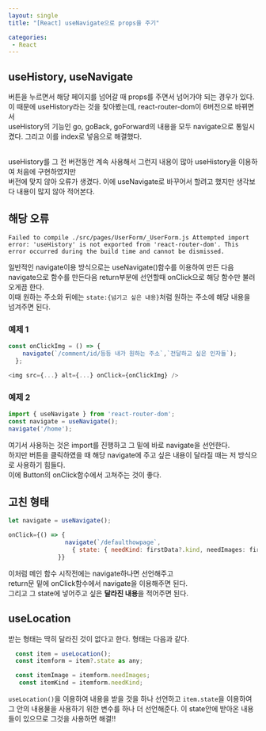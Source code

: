 ```yaml
---
layout: single
title: "[React] useNavigate으로 props을 주기"

categories:
 - React
---
```

## useHistory, useNavigate
버튼을 누르면서 해당 페이지를 넘어갈 때 props를 주면서 넘어가야 되는 경우가 있다. <br>
이 때문에 useHistory라는 것을 찾아봤는데, react-router-dom이 6버전으로 바뀌면서 <br>
useHistory의 기능인 go, goBack, goForward의 내용을 모두 navigate으로 통일시켰다. 그리고 이를 index로 넣음으로 해결했다. <br> <br>

useHistory를 그 전 버전동안 계속 사용해서 그런지 내용이 많아 useHistory을 이용하여 처음에 구현하였지만 <br>
버전에 맞지 않아 오류가 생겼다. 이에 useNavigate로 바꾸어서 할려고 했지만 생각보다 내용이 많지 않아 적어본다. <br>

## 해당 오류
```
Failed to compile ./src/pages/UserForm/_UserForm.js Attempted import error: 'useHistory' is not exported from 'react-router-dom'. This error occurred during the build time and cannot be dismissed.
```

일반적인 navigate이용 방식으로는 useNavigate()함수를 이용하여 만든 다음 <br>
navigate으로 함수를 만든다음 return부분에 선언할때 onClick으로 해당 함수만 불러오게끔 한다. <br>
이때 원하는 주소와 뒤에는 ```state:{넘기고 싶은 내용}```처럼 원하는 주소에 해당 내용을 넘겨주면 된다. <br>

### 예제 1
```javascript
const onClickImg = () => {
    navigate(`/comment/id/등등 내가 원하는 주소`,`전달하고 싶은 인자들`);
  };
```

```javascript
<img src={...} alt={...} onClick={onClickImg} />
```
### 예제 2
```javascript
import { useNavigate } from 'react-router-dom';
const navigate = useNavigate();
navigate('/home');
```

여기서 사용하는 것은 import를 진행하고 그 밑에 바로 navigate을 선언한다. <br>
하지만 버튼을 클릭하였을 때 해당 navigate에 주고 싶은 내용이 달라질 때는 저 방식으로 사용하기 힘들다. <br>
이에 Button의 onClick함수에서 고쳐주는 것이 좋다. <br>

## 고친 형태
```javascript
let navigate = useNavigate();
```

```javascript
onClick={() => {
                navigate(`/defaulthowpage`,
                  { state: { needKind: firstData?.kind, needImages: firstData?.images } });
              }}
```
이처럼 메인 함수 시작전에는 navigate하나면 선언해주고 <br>
return문 밑에 onClick함수에서 navigate을 이용해주면 된다. <br>
그리고 그 state에 넣어주고 싶은 **달라진 내용**을 적어주면 된다. <br>

## useLocation
받는 형태는 딱히 달라진 것이 없다고 한다. 형태는 다음과 같다. <br>
```javascript
  const item = useLocation();
  const itemform = item?.state as any;

  const itemImage = itemform.needImages;
   const itemKind = itemform.needKind;
```
```useLocation()```을 이용하여 내용을 받을 것을 하나 선언하고
```item.state```을 이용하여 그 안의 내용물을 사용하기 위한 변수를 하나 더 선언해준다.
이 state안에 받아온 내용들이 있으므로 그것을 사용하면 해결!!

